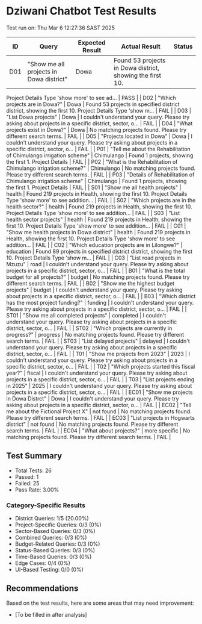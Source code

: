 # Dziwani Chatbot Test Results
Test run on: Thu Mar  6 12:27:36 SAST 2025

| ID | Query | Expected Result | Actual Result | Status |
|----|-------|----------------|---------------|--------|
| D01 | "Show me all projects in Dowa district" | Dowa | Found 53 projects in Dowa district, showing the first 10.
Project Details
Type 'show more' to see ad... | PASS |
| D02 | "Which projects are in Dowa?" | Dowa | Found 53 projects in specified district district, showing the first 10.
Project Details
Type 'show m... | FAIL |
| D03 | "List Dowa projects" | Dowa | I couldn't understand your query. Please try asking about projects in a specific district, sector, o... | FAIL |
| D04 | "What projects exist in Dowa?" | Dowa | No matching projects found. Please try different search terms. | FAIL |
| D05 | "Projects located in Dowa" | Dowa | I couldn't understand your query. Please try asking about projects in a specific district, sector, o... | FAIL |
| P01 | "Tell me about the Rehabilitation of Chimulango irrigation scheme" | Chimulango | Found 1 projects, showing the first 1.
Project Details | FAIL |
| P02 | "What is the Rehabilitation of Chimulango irrigation scheme?" | Chimulango | No matching projects found. Please try different search terms. | FAIL |
| P03 | "Details of Rehabilitation of Chimulango irrigation scheme" | Chimulango | Found 1 projects, showing the first 1.
Project Details | FAIL |
| S01 | "Show me all health projects" | health | Found 219 projects in Health, showing the first 10.
Project Details
Type 'show more' to see addition... | FAIL |
| S02 | "Which projects are in the health sector?" | health | Found 219 projects in Health, showing the first 10.
Project Details
Type 'show more' to see addition... | FAIL |
| S03 | "List health sector projects" | health | Found 219 projects in Health, showing the first 10.
Project Details
Type 'show more' to see addition... | FAIL |
| C01 | "Show me health projects in Dowa district" | health | Found 219 projects in Health, showing the first 10.
Project Details
Type 'show more' to see addition... | FAIL |
| C02 | "Which education projects are in Lilongwe?" | education | Found 89 projects in specified district district, showing the first 10.
Project Details
Type 'show m... | FAIL |
| C03 | "List road projects in Mzuzu" | road | I couldn't understand your query. Please try asking about projects in a specific district, sector, o... | FAIL |
| B01 | "What is the total budget for all projects?" | budget | No matching projects found. Please try different search terms. | FAIL |
| B02 | "Show me the highest budget projects" | budget | I couldn't understand your query. Please try asking about projects in a specific district, sector, o... | FAIL |
| B03 | "Which district has the most project funding?" | funding | I couldn't understand your query. Please try asking about projects in a specific district, sector, o... | FAIL |
| ST01 | "Show me all completed projects" | completed | I couldn't understand your query. Please try asking about projects in a specific district, sector, o... | FAIL |
| ST02 | "Which projects are currently in progress?" | progress | No matching projects found. Please try different search terms. | FAIL |
| ST03 | "List delayed projects" | delayed | I couldn't understand your query. Please try asking about projects in a specific district, sector, o... | FAIL |
| T01 | "Show me projects from 2023" | 2023 | I couldn't understand your query. Please try asking about projects in a specific district, sector, o... | FAIL |
| T02 | "Which projects started this fiscal year?" | fiscal | I couldn't understand your query. Please try asking about projects in a specific district, sector, o... | FAIL |
| T03 | "List projects ending in 2025" | 2025 | I couldn't understand your query. Please try asking about projects in a specific district, sector, o... | FAIL |
| EC01 | "Show me projects in Dowa Distrct" | Dowa | I couldn't understand your query. Please try asking about projects in a specific district, sector, o... | FAIL |
| EC02 | "Tell me about the Fictional Project X" | not found | No matching projects found. Please try different search terms. | FAIL |
| EC03 | "List projects in Hogwarts district" | not found | No matching projects found. Please try different search terms. | FAIL |
| EC04 | "What about projects?" | more specific | No matching projects found. Please try different search terms. | FAIL |

## Test Summary
- Total Tests: 26
- Passed: 1
- Failed: 25
- Pass Rate: 3.00%

### Category-Specific Results
- District Queries: 1/5 (20.00%)
- Project-Specific Queries: 0/3 (0%)
- Sector-Based Queries: 0/3 (0%)
- Combined Queries: 0/3 (0%)
- Budget-Related Queries: 0/3 (0%)
- Status-Based Queries: 0/3 (0%)
- Time-Based Queries: 0/3 (0%)
- Edge Cases: 0/4 (0%)
- UI-Based Testing: 0/0 (0%)

## Recommendations
Based on the test results, here are some areas that may need improvement:
- [To be filled in after analysis]
